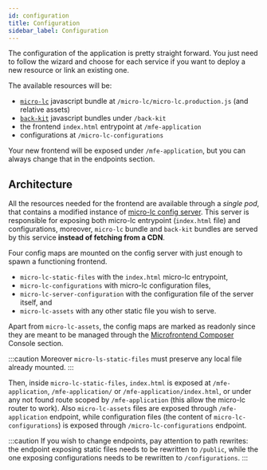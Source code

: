 ```yaml
---
id: configuration
title: Configuration
sidebar_label: Configuration
---
```




The configuration of the application is pretty straight forward. You just need to follow the wizard and choose for each service if you want to deploy a new resource or link an existing one.

The available resources will be:

- [`micro-lc`](https://www.micro-lc.io) javascript bundle at `/micro-lc/micro-lc.production.js` (and relative assets)
- [`back-kit`](/products/microfrontend-composer/back-kit/10_overview.md) javascript bundles under `/back-kit`
- the frontend `index.html` entrypoint at `/mfe-application`
- configurations at `/micro-lc-configurations`

Your new frontend will be exposed under `/mfe-application`, but you can always change that in the endpoints section.

## Architecture

All the resources needed for the frontend are available through a _single pod_, that contains a modified instance of [micro-lc config server](https://micro-lc.io/add-ons/backend/middleware). This server is responsible for exposing both micro-lc entrypoint (`index.html` file) and configurations, moreover, `micro-lc` bundle and `back-kit` bundles are served by this service **instead of fetching from a CDN**.

Four config maps are mounted on the config server with just enough to spawn a functioning frontend.

- `micro-lc-static-files` with the `index.html` micro-lc entrypoint,
- `micro-lc-configurations` with micro-lc configuration files,
- `micro-lc-server-configuration` with the configuration file of the server itself, and
- `micro-lc-assets` with any other static file you wish to serve.

Apart from `micro-lc-assets`, the config maps are marked as readonly since they are meant to be managed through the [Microfrontend Composer](/products/microfrontend-composer/composer/10_structure.md) Console section.

:::caution
Moreover `micro-ls-static-files` must preserve any local file already mounted.
:::

Then, inside `micro-lc-static-files`, `index.html` is exposed at `/mfe-application`, `/mfe-application/` or `/mfe-application/index.html`, or under any not found route scoped by `/mfe-application` (this allow the micro-lc router to work). Also `micro-lc-assets` files are exposed through `/mfe-application` endpoint, while configuration files (the content of `micro-lc-configurations`) is exposed through `/micro-lc-configurations` endpoint.

:::caution
If you wish to change endpoints, pay attention to path rewrites: the endpoint exposing static files needs to be rewritten to `/public`, while the one exposing configurations needs to be rewritten to `/configurations`.
:::
